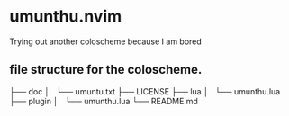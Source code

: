 # umunthu.nvim
Trying out another coloscheme because I am bored 


## file structure for the coloscheme.
├── doc
│   └── umuntu.txt
├── LICENSE
├── lua
│   └── umunthu.lua
├── plugin
│   └── umunthu.lua
└── README.md
